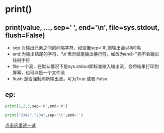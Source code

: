 # print()
## print(value, ..., sep=' ', end='\n', file=sys.stdout, flush=False)
- sep 为输出元素之间的间隔字符，如设置sep='#',则输出会以#间隔  
- end 为输出结尾的字符，'\n'表示结尾输出换行符，如改为end=''则不会输出任何字符 
 - file 一个流，在默认情况下是sys.stdout即标准输入输出流，会将结果打印到屏幕，也可以是一个文件流 
- flush 是否强制刷新输出流，可为True 或者 False 

## ep:
```python
print(1,2,3,sep='0',end='#') 

print("2342","234",sep='\t',end='') 
````
[点击这里试一试](https://gyxqq-crispy-bassoon-979qvpq9jgpcpxg6.github.dev/)